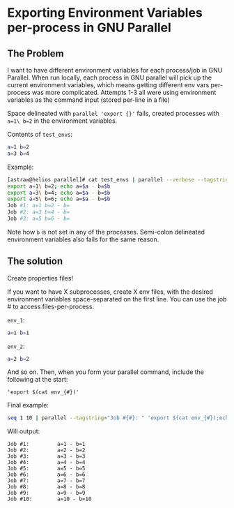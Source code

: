 # Exporting Environment Variables per-process in GNU Parallel

## The Problem

I want to have different environment variables for each process/job in GNU Parallel. When run locally, each process in GNU
parallel will pick up the current environment variables, which means getting different env vars per-process was more complicated.
Attempts 1-3 all were using environment variables as the command input (stored per-line in a file)

Space delineated with `parallel 'export {}'` fails, created processes with `a=1\ b=2` in the environment variables. 

Contents of `test_envs`:
```bash
a=1 b=2
a=3 b=4
```
Example:

```bash
[astraw@helios parallel]# cat test_envs | parallel --verbose --tagstring="Job #{#}:" 'export {}; echo a=$a - b=$b'
export a=1\ b=2; echo a=$a - b=$b
export a=3\ b=4; echo a=$a - b=$b
export a=5\ b=6; echo a=$a - b=$b
Job #1: a=1 b=2 - b=
Job #2: a=3 b=4 - b=
Job #3: a=5 b=6 - b=
```

Note how `b` is not set in any of the processes. Semi-colon delineated environment variables also fails for the same reason. 

## The solution

Create properties files! 

If you want to have X subprocesses, create X env files, with the desired environment variables space-separated on the first line. 
You can use the job # to access files-per-process. 

`env_1`:
```bash
a=1 b=1
```

`env_2`:
```bash
a=2 b=2
```

And so on. Then, when you form your parallel command, include the following at the start:

`'export $(cat env_{#})'`

Final example:

```bash
seq 1 10 | parallel --tagstring="Job #{#}: " 'export $(cat env_{#});echo a=$a - b=$b'
```

Will output:
```
Job #1:         a=1 - b=1
Job #2:         a=2 - b=2
Job #3:         a=3 - b=3
Job #4:         a=4 - b=4
Job #5:         a=5 - b=5
Job #6:         a=6 - b=6
Job #7:         a=7 - b=7
Job #8:         a=8 - b=8
Job #9:         a=9 - b=9
Job #10:        a=10 - b=10
```
